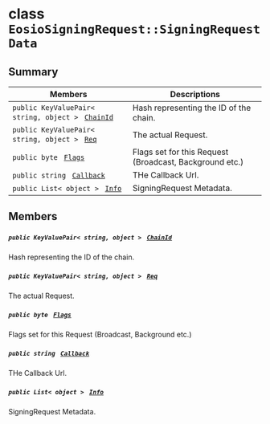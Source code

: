 # class `EosioSigningRequest::SigningRequestData` 

## Summary

 Members                                | Descriptions                                
----------------------------------------|---------------------------------------------
`public KeyValuePair< string, object > ` [`ChainId`](#class_eosio_signing_request_1_1_signing_request_data_1a400500231a76f06b85f369c88c216030) | Hash representing the ID of the chain.
`public KeyValuePair< string, object > ` [`Req`](#class_eosio_signing_request_1_1_signing_request_data_1a66de82b34bcc66e873f431624afcdf8a) | The actual Request.
`public byte ` [`Flags`](#class_eosio_signing_request_1_1_signing_request_data_1a173906b603711954c63cd880d6cd172f) | Flags set for this Request (Broadcast, Background etc.)
`public string ` [`Callback`](#class_eosio_signing_request_1_1_signing_request_data_1a5db7c43dab9b867cd83271aa1be32d3c) | THe Callback Url.
`public List< object > ` [`Info`](#class_eosio_signing_request_1_1_signing_request_data_1ad2fd27ae629520a20e92252a266b2006) | SigningRequest Metadata.

## Members

##### `public KeyValuePair< string, object > ` [`ChainId`](#class_eosio_signing_request_1_1_signing_request_data_1a400500231a76f06b85f369c88c216030) 

Hash representing the ID of the chain.

##### `public KeyValuePair< string, object > ` [`Req`](#class_eosio_signing_request_1_1_signing_request_data_1a66de82b34bcc66e873f431624afcdf8a) 

The actual Request.

##### `public byte ` [`Flags`](#class_eosio_signing_request_1_1_signing_request_data_1a173906b603711954c63cd880d6cd172f) 

Flags set for this Request (Broadcast, Background etc.)

##### `public string ` [`Callback`](#class_eosio_signing_request_1_1_signing_request_data_1a5db7c43dab9b867cd83271aa1be32d3c) 

THe Callback Url.

##### `public List< object > ` [`Info`](#class_eosio_signing_request_1_1_signing_request_data_1ad2fd27ae629520a20e92252a266b2006) 

SigningRequest Metadata.

